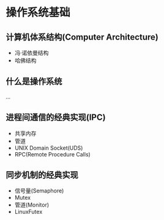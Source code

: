 # 操作系统基础
## 计算机体系结构(Computer Architecture)
- 冯·诺依曼结构
- 哈佛结构

## 什么是操作系统
...

## 进程间通信的经典实现(IPC)
- 共享内存
- 管道
- UNIX Domain Socket(UDS)
- RPC(Remote Procedure Calls)

## 同步机制的经典实现
- 信号量(Semaphore)
- Mutex
- 管道(Monitor)
- LinuxFutex

## 